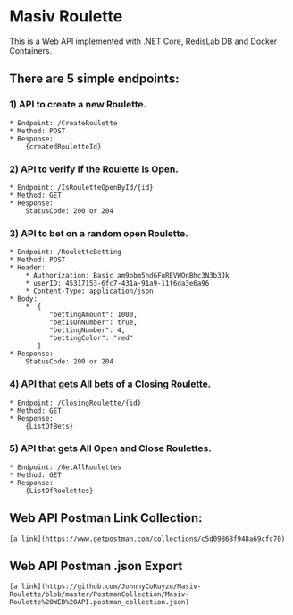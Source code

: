 
# Masiv Roulette

This is a Web API implemented with .NET Core, RedisLab DB and Docker Containers.

## There are 5 simple endpoints: 

### 1) API to create a new Roulette.
    * Endpoint: /CreateRoulette
    * Method: POST
    * Response: 
        {createdRouletteId}

### 2) API to verify if the Roulette is Open.
    * Endpoint: /IsRouletteOpenById/{id}
    * Method: GET
    * Response: 
        StatusCode: 200 or 204

### 3) API to bet on a random open Roulette.
    * Endpoint: /RouletteBetting
    * Method: POST
    * Header: 
        * Authorization: Basic am9obm5hdGFuREVWOnBhc3N3b3Jk
        * userID: 45317153-6fc7-431a-91a9-11f6da3e6a96
        * Content-Type: application/json
    * Body: 
        *  {
              "bettingAmount": 1000,
              "betIsOnNumber": true,
              "bettingNumber": 4,
              "bettingColor": "red"
           }
    * Response:
        StatusCode: 200 or 204

### 4) API that gets All bets of a Closing Roulette.
    * Endpoint: /ClosingRoulette/{id}
    * Method: GET
    * Response: 
        {ListOfBets}

### 5) API that gets All Open and Close Roulettes.
    * Endpoint: /GetAllRoulettes
    * Method: GET
    * Response: 
        {ListOfRoulettes}


## Web API Postman Link Collection: 
 
    [a link](https://www.getpostman.com/collections/c5d09868f948a69cfc70)

## Web API Postman .json Export

    [a link](https://github.com/JohnnyCoRuyzo/Masiv-Roulette/blob/master/PostmanCollection/Masiv-Roulette%20WEB%20API.postman_collection.json)



